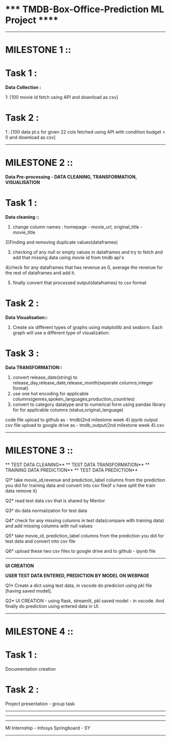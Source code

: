 # *** TMDB-Box-Office-Prediction ML Project ****

***
# MILESTONE 1 ::

# Task 1 :
**Data Collection :**

1: [100 movie id fetch using API  and download as csv] 

# Task 2 : 
1 : [100 data pt.s for given 22 cols fetched using API with condition budget > 0 and download as csv]



***
# MILESTONE 2 :: 
**Data Pre-processing  - DATA CLEANING, TRANSFORMATION, VISUALISATION**

# Task 1  :
**Data cleaning ::**
1) change column names : homepage - movie_url, original_title - movie_title
   
2)Finding and removing duplicate values(dataframes)

3) checking of any null or empty values in dataframes and try to fetch and add that missing data using movie id from  tmdb api's
   
4)check for any dataframes that has revenue as 0, average the revenue for the rest of dataframes and add it.

5) finally convert that processed output(dataframes) to csv format


# Task 2 :
**Data Visualisation::**
1. Create six different types of graphs using matplotlib and seaborn. Each graph will use a different type of visualization:


# Task 3 :
**Data TRANSFORMATION::**
1. convert release_date(string) to release_day,release_date,release_month(seperate columns,integer format)
2. use one hot encoding for applicable columns(genres,spoken_languages,production_countries)
3. convert to category datatype and to numerical form using pandas library for for applicable columns (status,original_language)

code file upload to github as - tmdb(2nd milestone week 4).ipynb
output csv file upload to google drive as  - tmdb_output(2nd milestone week 4).csv




***
# MILESTONE 3 :: 
** TEST DATA CLEANING**
** TEST DATA TRANSFORMATION**
** TRAINING DATA PREDICTION**
** TEST DATA PREDICTION**

Q1* take  movie_id,revenue and prediction_label columns from the prediction you did for  training data and convert into csv file(if u have split the train data remove it)

Q2* read test data csv that is shared by Mentor

Q3* do data normalization for test data

Q4* check for any missing columns in test data(compare with training data) and add missing columns with null values

Q5* take  movie_id, prediction_label columns from the prediction you did for  test data and convert into csv file

Q6* upload these two csv files to google drive  and to github - ipynb file

***
**UI CREATION**

**USER TEST DATA ENTERED, PREDICTION BY MODEL ON WEBPAGE**

Q1* Create a dict using test data, in vscode do predicion using pkl file [having saved model].

Q2* UI CREATION - using flask, streamlit, pkl saved model - in vscode. And finally do prediction using entered data in UI.


***
# MILESTONE 4 :: 

# Task 1 : 
Documentation creation

# Task 2 : 
Project presentation - group task

****
****
****

MI Internship - Infosys Springboard - SY


****
